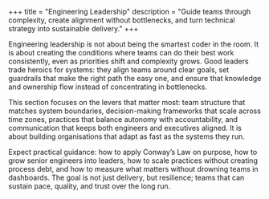 +++
title = "Engineering Leadership"
description = "Guide teams through complexity, create alignment without bottlenecks, and turn technical strategy into sustainable delivery."
+++

Engineering leadership is not about being the smartest coder in the room. It is about creating the conditions where teams can do their best work consistently, even as priorities shift and complexity grows. Good leaders trade heroics for systems: they align teams around clear goals, set guardrails that make the right path the easy one, and ensure that knowledge and ownership flow instead of concentrating in bottlenecks.

This section focuses on the levers that matter most: team structure that matches system boundaries, decision-making frameworks that scale across time zones, practices that balance autonomy with accountability, and communication that keeps both engineers and executives aligned. It is about building organisations that adapt as fast as the systems they run.

Expect practical guidance: how to apply Conway’s Law on purpose, how to grow senior engineers into leaders, how to scale practices without creating process debt, and how to measure what matters without drowning teams in dashboards. The goal is not just delivery, but resilience; teams that can sustain pace, quality, and trust over the long run.
